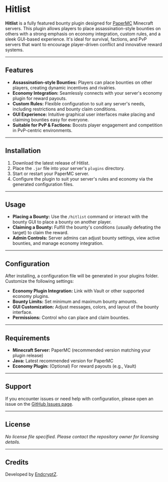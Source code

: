 # Hitlist

**Hitlist** is a fully featured bounty plugin designed for [PaperMC](https://papermc.io/) Minecraft servers. This plugin allows players to place assassination-style bounties on others with a strong emphasis on economy integration, custom rules, and a sleek GUI-based experience. It's ideal for survival, factions, and PvP servers that want to encourage player-driven conflict and innovative reward systems.

---

## Features

- **Assassination-style Bounties:** Players can place bounties on other players, creating dynamic incentives and rivalries.
- **Economy Integration:** Seamlessly connects with your server's economy plugin for reward payouts.
- **Custom Rules:** Flexible configuration to suit any server's needs, including restrictions and bounty claim conditions.
- **GUI Experience:** Intuitive graphical user interfaces make placing and claiming bounties easy for everyone.
- **Suitable for PvP & Factions:** Boosts player engagement and competition in PvP-centric environments.

---

## Installation

1. Download the latest release of Hitlist.
2. Place the `.jar` file into your server's `plugins` directory.
3. Start or restart your PaperMC server.
4. Configure the plugin to suit your server's rules and economy via the generated configuration files.

---

## Usage

- **Placing a Bounty:** Use the `/hitlist` command or interact with the bounty GUI to place a bounty on another player.
- **Claiming a Bounty:** Fulfill the bounty's conditions (usually defeating the target) to claim the reward.
- **Admin Controls:** Server admins can adjust bounty settings, view active bounties, and manage economy integration.

---

## Configuration

After installing, a configuration file will be generated in your plugins folder. Customize the following settings:

- **Economy Plugin Integration:** Link with Vault or other supported economy plugins.
- **Bounty Limits:** Set minimum and maximum bounty amounts.
- **GUI Customization:** Adjust messages, colors, and layout of the bounty interface.
- **Permissions:** Control who can place and claim bounties.

---

## Requirements

- **Minecraft Server:** PaperMC (recommended version matching your plugin release)
- **Java:** Latest recommended version for PaperMC
- **Economy Plugin:** (Optional) For reward payouts (e.g., Vault)

---

## Support

If you encounter issues or need help with configuration, please open an issue on the [GitHub Issues page](https://github.com/EndcryptZ/Hitlist/issues).

---

## License

*No license file specified. Please contact the repository owner for licensing details.*

---

## Credits

Developed by [EndcryptZ](https://github.com/EndcryptZ).
